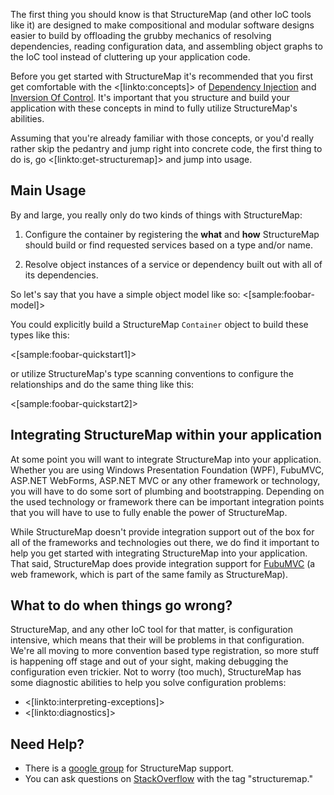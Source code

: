 <!--Title: A Gentle Quickstart-->
<!--Url: quickstart-->

The first thing you should know is that StructureMap (and other IoC tools like it) are designed to
make compositional and modular software designs easier to build by offloading the grubby mechanics of
resolving dependencies, reading configuration data, and assembling object graphs to the IoC tool instead
of cluttering up your application code.

Before you get started with StructureMap it's recommended that you first get comfortable with the <[linkto:concepts]> 
of [Dependency Injection](http://codebetter.com/jeremymiller/2005/10/06/the-dependency-injection-pattern-%E2%80%93-what-is-it-and-why-do-i-care/) 
and [Inversion Of Control](http://codebetter.com/jeremymiller/2005/09/20/what%E2%80%99s-so-great-about-inversion-of-control/). 
It's important that you structure and build your application with these concepts in mind to fully utilize StructureMap's abilities.

Assuming that you're already familiar with those concepts, or you'd really rather skip the pedantry and jump right into concrete code, the first thing to do is, go <[linkto:get-structuremap]> and jump into usage.

## Main Usage

By and large, you really only do two kinds of things with StructureMap:

1. Configure the container by registering the **what** and **how** StructureMap should build or find requested services based on a type and/or name.

2. Resolve object instances of a service or dependency built out with all of its dependencies.

So let's say that you have a simple object model like so:
<[sample:foobar-model]>

You could explicitly build a StructureMap `Container` object to build these types like this:

<[sample:foobar-quickstart1]>

or utilize StructureMap's type scanning conventions to configure the relationships and do the same thing like this:

<[sample:foobar-quickstart2]>





## Integrating StructureMap within your application

At some point you will want to integrate StructureMap into your application. Whether you are using Windows Presentation Foundation (WPF), FubuMVC, ASP.NET WebForms, ASP.NET MVC or any other framework or technology, you will have to do some sort of plumbing and bootstrapping. Depending on the used technology or framework there can be important integration points that you will have to use to fully enable the power of StructureMap.

While StructureMap doesn't provide integration support out of the box for all of the frameworks and technologies out there, we do find it important to help you get started with integrating StructureMap into your application. That said, StructureMap does provide integration support for [FubuMVC](https://fubumvc.github.io/) (a web framework, which is part of the same family as StructureMap).


## What to do when things go wrong?

StructureMap, and any other IoC tool for that matter, is configuration intensive, which means that their will be problems in that configuration. We're all moving to more convention based type registration, so more stuff is happening off stage and out of your sight, making debugging the configuration even trickier. Not to worry (too much), StructureMap has some diagnostic abilities to help you solve configuration problems:

- <[linkto:interpreting-exceptions]>
- <[linkto:diagnostics]>


## Need Help?

- There is a [google group](http://groups.google.com/group/structuremap-users?hl=en) for StructureMap support.
- You can ask questions on [StackOverflow](https://stackoverflow.com/questions/tagged/structuremap) with the tag "structuremap."


